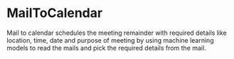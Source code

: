 # MailToCalendar
Mail to calendar schedules the meeting remainder with required details like location, time, date and purpose of meeting by using machine learning models to read the mails and pick the required details from the mail.
